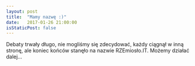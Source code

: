 ```yaml
---
layout: post
title:  "Mamy nazwę :)"
date:   2017-01-26 21:00:00
isStaticPost: false
---
```


Debaty trwały długo, nie mogliśmy się zdecydować, każdy ciągnął w inną stronę,
ale koniec końców stanęło na nazwie RZEmiosło.IT. Możemy działać dalej...
